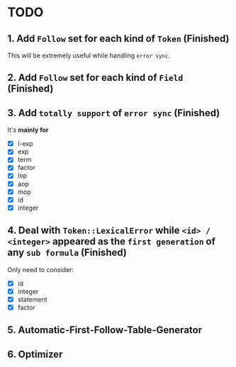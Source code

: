 # TODO

## 1. Add `Follow` set for each kind of `Token` (Finished)

This will be extremely useful while handling `error sync`.

## 2. Add `Follow` set for each kind of `Field` (Finished)

## 3. Add `totally support` of `error sync` (Finished)

It's **mainly for**

- [x] l-exp
- [x] exp
- [x] term
- [x] factor
- [x] lop
- [x] aop
- [x] mop
- [x] id
- [x] integer

## 4. Deal with `Token::LexicalError` while `<id> / <integer>` appeared as the `first generation` of any `sub formula` (Finished)

Only need to consider:

- [x] id
- [x] integer
- [x] statement
- [x] factor

## 5. Automatic-First-Follow-Table-Generator

## 6. Optimizer
